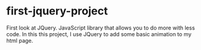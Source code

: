 # first-jquery-project
First look at JQuery. JavaScript library that allows you to do more with less code. In this this project, I use JQuery to add some basic animation to my html page. 
